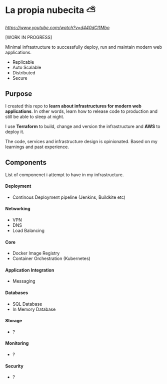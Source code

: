 # La propia nubecita ⛅️
*https://www.youtube.com/watch?v=d440dCl1Mbo*

[WORK IN PROGRESS]

Minimal infrastructure to successfully deploy, run and maintain modern web applications.

- Replicable
- Auto Scalable
- Distributed
- Secure

## Purpose

I created this repo to **learn about infrastructures for modern web applications**. In other words, learn how to release code to production and still be able to sleep at night.

I use **Terraform** to build, change and version the infrastructure and  **AWS** to deploy it.

The code, services and infrastructure design is opinionated. Based on my learnings and past experience.

## Components

List of componenet i attempt to have in my infrastructure.

#### Deployment

- Continous Deployment pipeline (Jenkins, Buildkite etc)

#### Networking

- VPN
- DNS
- Load Balancing

#### Core

- Docker Image Registry
- Container Orchestration (Kubernetes)

#### Application Integration

- Messaging

#### Databases

- SQL Database
- In Memory Database

#### Storage

- ?

#### Monitoring

- ?

#### Security

- ?
